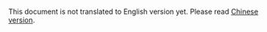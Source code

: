 This document is not translated to English version yet. Please read [Chinese version](../../zh-hans/admin/disable-token.html).